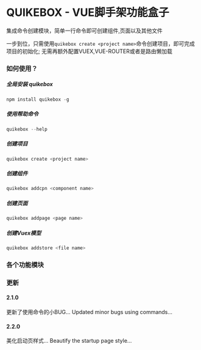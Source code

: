 # QUIKEBOX - VUE脚手架功能盒子

集成命令创建模块，简单一行命令即可创建组件,页面以及其他文件

一步到位，只需使用`quikebox create <project name>`命令创建项目，即可完成项目的初始化;
无需再额外配置VUEX,VUE-ROUTER或者是路由懒加载

### 如何使用？

##### 全局安装 quikebox

```js
npm install quikebox -g
```

##### 使用帮助命令

```js
quikebox --help
```

##### 创建项目

```js
quikebox create <project name>
```

##### 创建组件

```js
quikebox addcpn <component name>
```

##### 创建页面

```js
quikebox addpage <page name>
```

##### 创建Vuex模型

```js
quikebox addstore <file name>
```

### 各个功能模块

### 更新

#### 2.1.0

更新了使用命令的小BUG...
Updated minor bugs using commands...

#### 2.2.0

美化启动页样式...
Beautify the startup page style...
